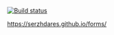 [![Build status](https://ci.appveyor.com/api/projects/status/etve8fuggl0929ef?svg=true)](https://ci.appveyor.com/project/SerzhDares/forms)

https://serzhdares.github.io/forms/
